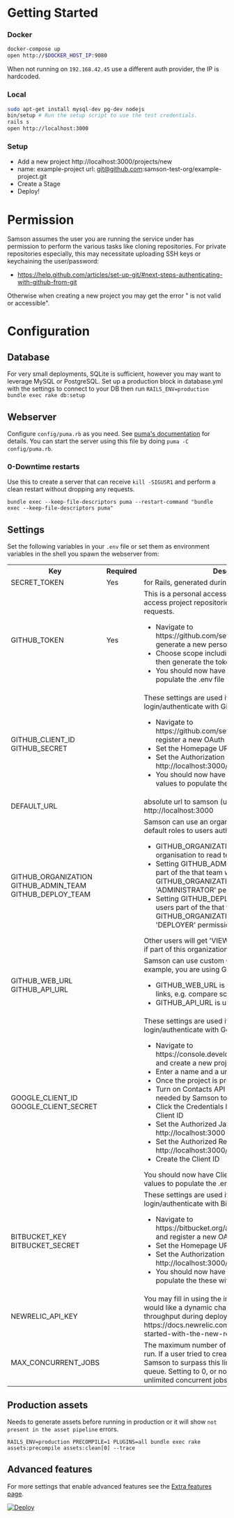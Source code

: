 # Getting Started

### Docker

```bash
docker-compose up
open http://$DOCKER_HOST_IP:9080
```

When not running on `192.168.42.45` use a different auth provider, the IP is hardcoded.

### Local
```bash
sudo apt-get install mysql-dev pg-dev nodejs
bin/setup # Run the setup script to use the test credentials.
rails s
open http://localhost:3000
```

### Setup
 - Add a new project http://localhost:3000/projects/new
 - name: example-project url: git@github.com:samson-test-org/example-project.git
 - Create a Stage
 - Deploy!

# Permission

Samson assumes the user you are running the service under has permission to perform the various tasks like
cloning repositories. For private repositories especially, this may necessitate uploading SSH keys or keychaining the user/password:
* https://help.github.com/articles/set-up-git/#next-steps-authenticating-with-github-from-git

Otherwise when creating a new project you may get the error "<Repository URL> is not valid or accessible".

# Configuration

## Database

For very small deployments, SQLite is sufficient, however you may want to leverage MySQL or PostgreSQL.
Set up a production block in database.yml with the settings to connect to your DB then run `RAILS_ENV=production bundle exec rake db:setup`

## Webserver

Configure `config/puma.rb` as you need. See [puma's documentation](https://github.com/puma/puma/) for details. You can start the server using this file by doing `puma -C config/puma.rb`.

### 0-Downtime restarts

Use this to create a server that can receive `kill -SIGUSR1` and perform a clean restart without dropping any requests.

```
bundle exec --keep-file-descriptors puma --restart-command "bundle exec --keep-file-descriptors puma"
```

## Settings

Set the following variables in your `.env` file or set them as environment variables in the shell you spawn the webserver from:

<table>
  <tbody>
    <tr><th>Key</th><th>Required</th><th>Description</th></tr>
    <tr>
      <td>SECRET_TOKEN</td>
      <td>Yes</td>
      <td>for Rails, generated during `bin/setup`</td>
    </tr>
    <tr>
      <td>GITHUB_TOKEN</td>
      <td>Yes</td>
      <td>This is a personal access token that Samson uses to access project repositories, commits, files and pull requests.
          <ul>
            <li> Navigate to https://github.com/settings/tokens/new to generate a new personal access token</li>
            <li> Choose scope including repo, read:org, user and then generate the token</li>
            <li> You should now have a personal access token to populate the .env file with</li>
          </ul>
      </td>
    </tr>
    <tr>
      <td>GITHUB_CLIENT_ID<BR>GITHUB_SECRET</td>
      <td></td>
      <td>
        These settings are used if you want to allow users to login/authenticate with Github OAuth
        <ul>
          <li> Navigate to https://github.com/settings/applications/new and register a new OAuth application</li>
          <li> Set the Homepage URL to http://localhost:3000</li>
          <li> Set the Authorization callback URL to http://localhost:3000/auth/github/callback</li>
          <li> You should now have Client ID and Client Secret values to populate the these with</li>
        </ul>
      </td>
    </tr>
    <tr>
      <td>DEFAULT_URL</td>
      <td></td>
      <td>absolute url to samson (used by the mailer), e.g. http://localhost:3000</td>
    </tr>
    <tr>
      <td>GITHUB_ORGANIZATION<BR>GITHUB_ADMIN_TEAM<BR>GITHUB_DEPLOY_TEAM</td>
      <td></td>
      <td>Samson can use an organisation's teams to provide default roles to users authenticating with GitHub.
        <ul>
          <li>GITHUB_ORGANIZATION is the name of the organisation to read teams from, e.g. zendesk</li>
          <li>Setting GITHUB_ADMIN_TEAM will allow any users part of the that team within the GITHUB_ORGANIZATION organization to have 'ADMINISTRATOR' permissions.</li>
          <li>Setting GITHUB_DEPLOY_TEAM will allow any users part of the that team within the GITHUB_ORGANIZATION organization to have 'DEPLOYER' permissions.</li>
        </ul>
        Other users will get 'VIEWER' permissions by default if part of this organization.
      </td>
    </tr>
    <tr>
      <td>GITHUB_WEB_URL<BR>GITHUB_API_URL</td>
      <td></td>
      <td>Samson can use custom GitHub endpoints if, for example, you are using GitHub enterprise.
        <ul>
          <li>GITHUB_WEB_URL is used for GitHub interface links, e.g. compare screens, OAuth authorization</li>
          <li>GITHUB_API_URL is used for GitHub API access</li>
        </ul>
      </td>
    </tr>
    <tr>
      <td>GOOGLE_CLIENT_ID<BR>GOOGLE_CLIENT_SECRET</td>
      <td></td>
      <td>
        These settings are used if you want to allow users to login/authenticate with Google OAuth
        <ul>
          <li>Navigate to https://console.developers.google.com/project and create a new project</li>
          <li>Enter a name and a unique project id</li>
          <li>Once the project is provisioned, click APIs & auth</li>
          <li>Turn on Contacts API and Google+ API (they are needed by Samson to get email and avatar)</li>
          <li>Click the Credentials link and then create a new Client ID</li>
          <li>Set the Authorized JavaScript Origins to http://localhost:3000</li>
          <li>Set the Authorized Redirect URI to http://localhost:3000/auth/google/callback</li>
          <li>Create the Client ID</li>
        </ul>
        You should now have Client ID and Client secret values to populate the .env file with
      </td>
    </tr>
    <tr>
      <td>BITBUCKET_KEY<BR>BITBUCKET_SECRET</td>
      <td></td>
      <td>
        These settings are used if you want to allow users to login/authenticate with Bitbucket OAuth
        <ul>
          <li> Navigate to https://bitbucket.org/account/user/{username}/api and register a new OAuth customer</li>
          <li> Set the Homepage URL to http://localhost:3000</li>
          <li> Set the Authorization callback URL to http://localhost:3000/auth/bitbucket/callback</li>
          <li> You should now have Key and Secret values to populate the these with</li>
        </ul>
      </td>
    </tr>
    <tr>
      <td>NEWRELIC_API_KEY</td>
      <td></td>
      <td>You may fill in using the instructions below if you would like a dynamic chart of response time and throughput during deploys.
          https://docs.newrelic.com/docs/features/getting-started-with-the-new-relic-rest-api#setup</td>
    </tr>
    <tr>
      <td>MAX_CONCURRENT_JOBS</td>
      <td></td>
      <td>The maximum number of concurrent jobs Samson will run. If a user tried to create a deployment that cause Samson to surpass this limit it will be added to a queue. Setting to 0, or not including all will allow unlimited concurrent jobs</td>
    </tr>
  </tbody>
</table>

## Production assets

Needs to generate assets before running in production or it will show `not present in the asset pipeline` errors.

`RAILS_ENV=production PRECOMPILE=1 PLUGINS=all bundle exec rake assets:precompile assets:clean[0] --trace`

## Advanced features

For more settings that enable advanced features see the [Extra features page](extra_features.md).

[![Deploy](https://www.herokucdn.com/deploy/button.svg)](https://heroku.com/deploy?template=https://github.com/zendesk/samson)
